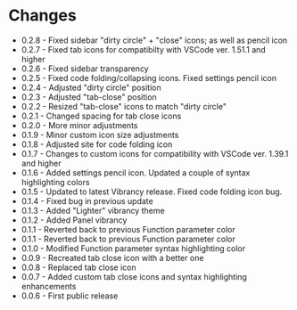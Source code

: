 # Changes

* 0.2.8 - Fixed sidebar "dirty circle" + "close" icons; as well as pencil icon
* 0.2.7 - Fixed tab icons for compatibilty with VSCode ver. 1.51.1 and higher
* 0.2.6 - Fixed sidebar transparency
* 0.2.5 - Fixed code folding/collapsing icons.  Fixed settings pencil icon
* 0.2.4 - Adjusted "dirty circle" position
* 0.2.3 - Adjusted "tab-close" position
* 0.2.2 - Resized "tab-close" icons to match "dirty circle"
* 0.2.1 - Changed spacing for tab close icons
* 0.2.0 - More minor adjustments
* 0.1.9 - Minor custom icon size adjustments
* 0.1.8 - Adjusted site for code folding icon
* 0.1.7 - Changes to custom icons for compatibility with VSCode ver. 1.39.1 and higher
* 0.1.6 - Added settings pencil icon.  Updated a couple of syntax highlighting colors
* 0.1.5 - Updated to latest Vibrancy release.  Fixed code folding icon bug.
* 0.1.4 - Fixed bug in previous update
* 0.1.3 - Added "Lighter" vibrancy theme
* 0.1.2 - Added Panel vibrancy
* 0.1.1 - Reverted back to previous Function parameter color
* 0.1.1 - Reverted back to previous Function parameter color
* 0.1.0 - Modified Function parameter syntax highlighting color
* 0.0.9 - Recreated tab close icon with a better one
* 0.0.8 - Replaced tab close icon
* 0.0.7 - Added custom tab close icons and syntax highlighting enhancements
* 0.0.6 - First public release

